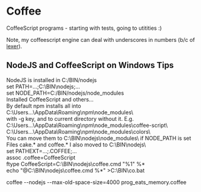 # Coffee
CoffeeScript programs - starting with tests, going to utitities :)

Note, my coffeescript engine can deal with underscores in numbers (b/c of [lexer](https://github.com/georgiy-pruss/CoffeeScriptToo)).

## NodeJS and CoffeeScript on Windows Tips

NodeJS is installed in C:/BIN/nodejs  
set PATH=...;C:\BIN\nodejs;...  
set NODE_PATH=C:/BIN/nodejs/node_modules  
Installed CoffeeScript and others...  
By default npm installs all into C:\Users\...\AppData\Roaming\npm\node_modules\  
with -g key, and to current directory without it. E.g.  
C:\Users\...\AppData\Roaming\npm\node_modules\coffee-script\  
C:\Users\...\AppData\Roaming\npm\node_modules\colors\  
You can move them to C:\BIN\nodejs\node_modules\ if NODE_PATH is set  
Files cake.* and coffee.* I also moved to C:\BIN\nodejs\  
set PATHEXT=...;.COFFEE;...  
assoc .coffee=CoffeeScript  
ftype CoffeeScript=C:\BIN\nodejs\coffee.cmd "%1" %*  
echo "@C:\BIN\nodejs\coffee.cmd %*" >C:\BIN\co.bat  

coffee --nodejs --max-old-space-size=4000 prog_eats_memory.coffee
